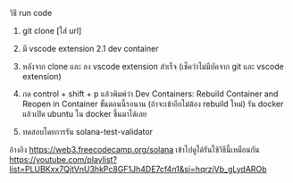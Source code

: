 วิธี run code
1. git clone [ใส่ url]
2. มี vscode extension
   2.1 dev container 

3. หลังจาก clone และ ลง vscode extension สำเร็จ (เช็คว่าไม่มีบัคจาก git และ vscode extension)
4. กด control + shift + p แล้วพิมพ์ว่า Dev Containers: Rebuild Container and Reopen in Container ขั้นตอนนี้รอนาน
	(ถ้าจะเข้าอีกไม่ต้อง rebuild ใหม่) รัน docker แล้วเปิด ubuntu ใน docker ขึ้นมาได้เลย

5. ทดสอบโดยการรัน solana-test-validator

อ้างอิง
https://web3.freecodecamp.org/solana เข้าไปดูได้รันใช้วิธีนี้เหมือนกัน
https://youtube.com/playlist?list=PLUBKxx7QjtVnU3hkPc8GF1Jh4DE7cf4n1&si=hqrzjVb_gLydAROb 


